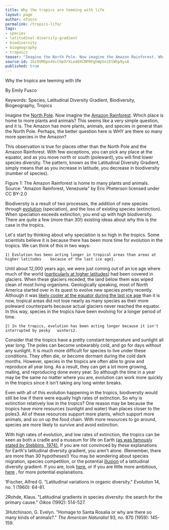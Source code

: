 ```yaml
---
title: Why the tropics are teeming with life
layout: page
author: efusco
permalink: /tropics-life/
tags:
- species
- latitudinal-diversity-gradient
- biodiversity
- biogeography
- tropoics
teaser: "Imagine the North Pole. Now imagine the Amazon Rainforest. Which place is home to more plants and animals? This seems like a very simple question, and it is. The Amazon has more plants, animals, and species in general than the North Pole. Perhaps, the better question here is WHY are there so many more species in the Amazon?"
source-id: 1bz9VMOpn4VcCHpOrXLe40XCMPRPghWpSn1EtW5p9ysA
published: true
---
```

Why the tropics are teeming with life 

By Emily Fusco

Keywords: Species, Latitudinal Diversity Gradient, Biodiversity, Biogeography, Tropics

Imagine the [North Pole](https://upload.wikimedia.org/wikipedia/commons/4/4c/Baffin_Island_Northeast_Coast_1997-08-07.jpg). Now imagine the [Amazon Rainforest](https://upload.wikimedia.org/wikipedia/commons/e/e8/Amazon_jungle_from_above.jpg). Which place is home to more plants and animals? This seems like a very simple question, and it is. The Amazon has more plants, animals, and species in general than the North Pole. Perhaps, the better question here is WHY are there so many more species in the Amazon?

This observation is true for places other than the North Pole and the Amazon Rainforest. With few exceptions, you can pick any place at the equator, and as you move north or south (poleward), you will find lower species diversity. The pattern, known as the Latitudinal Diversity Gradient, simply means that as you increase in latitude, you decrease in biodiversity (number of species). 

Figure 1: The Amazon Rainforest is home to many plants and animals. Source: "Amazon Rainforest, Venezuela" by Eric Pheterson licensed under CC BY-2.0

 Biodiversity is a result of two processes, the addition of new species  through [evolution](http://science.howstuffworks.com/life/evolution/evolution1.htm) (speciation), and the loss of existing species  (extinction). When speciation exceeds extinction, you end up with high biodiversity. There are quite a few (more than 30!) existing ideas about why this is the case in the tropics. 

Let's start by thinking about why speciation is so high in the tropics. Some scientists believe it is because there has been more time for evolution in the tropics. We can think of this in two ways: 

	1) Evolution has been acting longer in tropical areas than areas at higher latitudes 	because of the last ice age1.

Until about 12,000 years ago, we were just coming out of an ice age where much of the world ([particularly at higher latitudes](https://upload.wikimedia.org/wikipedia/commons/4/42/Northern_icesheet_hg.png)) had been covered in glaciers. When these glaciers receded, the land below them was wiped clean of most living organisms. Geologically speaking, most of North America started over in its quest to evolve new species pretty recently. Although it was [likely cooler at the equator during the last ice age](http://www.columbia.edu/cu/record/archives/vol21/vol21_iss2/record2102.16.html) than it is now, tropical areas did not lose nearly as many species as their more poleward counterparts because actual glaciers never reached the equator. In this way, species in the tropics have been evolving for a longer period of time.

	2) In the tropics, evolution has been acting longer because it isn't interrupted by pesky 	winters2.

Consider that the tropics have a pretty constant temperature and sunlight all year long. The poles can become unbearably cold, and go for days without any sunlight. It is much more difficult for species to live under these conditions. They often die, or become dormant during the cold dark months. However, species in the tropics are often able to grow and reproduce all year long. As a result, they can get a lot more growing, mating, and reproducing done every year. So although the time in a year may be the same no matter where you are, evolution can work more quickly in the tropics since it isn't taking any long winter breaks.

Even with all of this evolution happening in the tropics, biodiversity would still be low if there were equally high rates of extinction. So why is extinction relatively low in the tropics? One reason may be because the tropics have more resources (sunlight and water) than places closer to the poles3. All of these resources support more plants, which support more animals, and so on up the food chain. With more resources to go around, species are more likely to survive and avoid extinction.

With high rates of evolution, and low rates of extinction, the tropics can be seen as both a cradle and a museum for life on Earth [(as was famously stated by Stebbins, 1974).](http://www.scientificamerican.com/article/cradle-or-museum-for-the/) If you are not convinced by these explanations for Earth's latitudinal diversity gradient, you aren't alone. (Remember, there are more than 30 hypotheses!) You may be wondering about species migration, species competition, or the potential [illusion](http://izt.ciens.ucv.ve/ecologia/Archivos/ECOLOGIA_DE%20_POBLACIONES_Hasta%202004/ECOL_POBLAC_Hasta%202004_(O-Z)/Stevens%201989.pdf) of a latitudinal diversity gradient. If you are, look [here](https://en.wikipedia.org/wiki/Latitudinal_gradients_in_species_diversity), or if you are little more ambitious, [here](http://onlinelibrary.wiley.com/doi/10.1111/jbi.12228/full) , for more potential explanations.  

										

1Fischer, Alfred G. "Latitudinal variations in organic diversity." *Evolution* 14, no. 1 (1960): 64-81.	

2Rohde, Klaus. "Latitudinal gradients in species diversity: the search for the primary cause." *Oikos* (1992): 514-527.

3Hutchinson, G. Evelyn. "Homage to Santa Rosalia or why are there so many kinds of animals?." *The American Naturalist* 93, no. 870 (1959): 145-159.																																																																																																								

